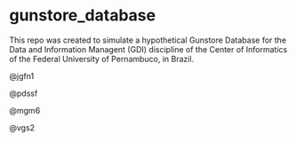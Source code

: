 # gunstore_database
This repo was created to simulate a hypothetical Gunstore Database for the Data and Information Managent (GDI) discipline of the Center of Informatics of 
the Federal University of Pernambuco, in Brazil.

@jgfn1

@pdssf

@mgm6

@vgs2
